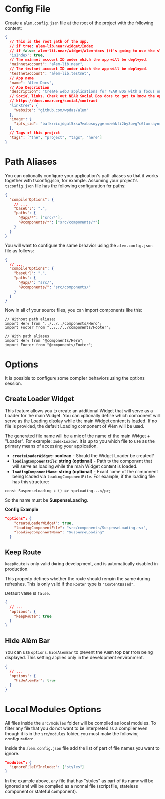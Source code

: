 # Config File

Create a `alem.config.json` file at the root of the project with the following content:

```json
{
  // This is the root path of the app.
  // if true: alem-lib.near/widget/Index
  // if false: alem-lib.near/widget/alem-docs (it's going to use the slugified "name")
  "isIndex": true,
  // The mainnet account ID under which the app will be deployed.
  "mainnetAccount": "alem-lib.near",
  // The testnet account ID under which the app will be deployed.
  "testnetAccount": "alem-lib.testnet",
  // App name
  "name": "Alem Docs",
  // App Description
  "description": "Create web3 applications for NEAR BOS with a focus on performance while using concepts that are based on ReactJS.",
  // Social links. Check out NEAR Social Bos docs to get to know the options
  // https://docs.near.org/social/contract
  "linktree": {
    "website": "github.com/wpdas/alem"
  },
  "image": {
    "ipfs_cid": "bafkreicjdgat5xsw7vxbosoyygermawhkfi2by3ovg7c6tumrayn4rimty"
  },
  // Tags of this project
  "tags": ["the", "project", "tags", "here"]
}
```

# Path Aliases

You can optionally configure your application's path aliases so that it works together with tsconfig.json, for example. Assuming your project's `tsconfig.json` file has the following configuration for paths:

```json
{
  "compilerOptions": {
    // ...
    "baseUrl": ".",
    "paths": {
      "@app/*": ["src/*"],
      "@components/*": ["src/components/*"]
    }
  }
}
```

You will want to configure the same behavior using the `alem.config.json` file as follows:

```json
{
  // ...
  "compilerOptions": {
    "baseUrl": ".",
    "paths": {
      "@app/": "src/",
      "@components/": "src/components/"
    }
  }
}
```

Now in all of your source files, you can import components like this:

```tsx
// Without path aliases
import Hero from "../../../components/Hero";
import Footer from "../../../components/Footer";

// With path aliases
import Hero from "@components/Hero";
import Footer from "@components/Footer";
```

# Options

It is possible to configure some compiler behaviors using the options session.

## Create Loader Widget

This feature allows you to create an additional Widget that will serve as a Loader for the main Widget. You can optionally define which component will serve as the Loading display while the main Widget content is loaded. If no file is provided, the default Loading component of Além will be used.

The generated file name will be a mix of the name of the main Widget + "Loader". For example: `IndexLoader`. It is up to you which file to use as the primary means of accessing your application.

- **`createLoaderWidget`: boolean** - Should the Widget Loader be created?
- **`loadingComponentFile`: string (optional)** - Path to the component that will serve as loading while the main Widget content is loaded.
- **`loadingComponentName`: string (optional)** - Exact name of the component being loaded via `loadingComponentFile`. For example, if the loading file has this structure:

```tsx
const SuspenseLoading = () => <p>Loading...</p>;
```

So the name must be **SuspenseLoading**.

**Config Example**

```json
"options": {
    "createLoaderWidget": true,
    "loadingComponentFile": "src/components/SuspenseLoading.tsx",
    "loadingComponentName": "SuspenseLoading"
  }
```

## Keep Route

`keepRoute` is only valid during development, and is automatically disabled in production.

This property defines whether the route should remain the same during refreshes. This is only valid if the `Router` type is `"ContentBased"`.

Default value is `false`.

```json
{
  // ...
  "options": {
    "keepRoute": true
  }
}
```

## Hide Além Bar

You can use `options.hideAlemBar` to prevent the Além top bar from being displayed. This setting applies only in the development environment.

```json
{
  // ...
  "options": {
    "hideAlemBar": true
  }
}
```

# Local Modules Options

All files inside the `src/modules` folder will be compiled as local modules. To filter any file that you do not want to be interpreted as a compiler even though it is in the `src/modules` folder, you must make the following configuration:

Inside the `alem.config.json` file add the list of part of file names you want to ignore.

```json
"modules": {
  "ignoreFileIfIncludes": ["styles"]
}
```

In the example above, any file that has "styles" as part of its name will be ignored and will be compiled as a normal file (script file, stateless component or stateful component).

